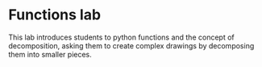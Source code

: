 # Functions lab

This lab introduces students to python functions and the concept of decomposition,
asking them to create complex drawings by decomposing them into smaller pieces.
